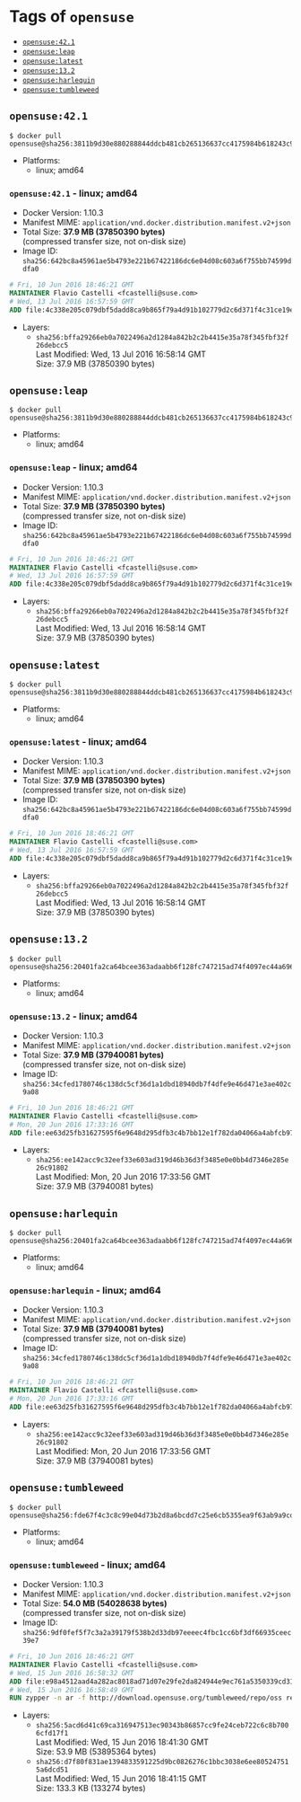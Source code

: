 <!-- THIS FILE IS GENERATED VIA './update-tag-details.sh' -->

# Tags of `opensuse`

-	[`opensuse:42.1`](#opensuse421)
-	[`opensuse:leap`](#opensuseleap)
-	[`opensuse:latest`](#opensuselatest)
-	[`opensuse:13.2`](#opensuse132)
-	[`opensuse:harlequin`](#opensuseharlequin)
-	[`opensuse:tumbleweed`](#opensusetumbleweed)

## `opensuse:42.1`

```console
$ docker pull opensuse@sha256:3811b9d30e880288844ddcb481cb265136637cc4175984b618243c9b96602375
```

-	Platforms:
	-	linux; amd64

### `opensuse:42.1` - linux; amd64

-	Docker Version: 1.10.3
-	Manifest MIME: `application/vnd.docker.distribution.manifest.v2+json`
-	Total Size: **37.9 MB (37850390 bytes)**  
	(compressed transfer size, not on-disk size)
-	Image ID: `sha256:642bc8a45961ae5b4793e221b67422186dc6e04d08c603a6f755bb74599ddfa0`

```dockerfile
# Fri, 10 Jun 2016 18:46:21 GMT
MAINTAINER Flavio Castelli <fcastelli@suse.com>
# Wed, 13 Jul 2016 16:57:59 GMT
ADD file:4c338e205c079dbf5dadd8ca9b865f79a4d91b102779d2c6d371f4c31ce19ec1 in /
```

-	Layers:
	-	`sha256:bffa29266eb0a7022496a2d1284a842b2c2b4415e35a78f345fbf32f26debcc5`  
		Last Modified: Wed, 13 Jul 2016 16:58:14 GMT  
		Size: 37.9 MB (37850390 bytes)

## `opensuse:leap`

```console
$ docker pull opensuse@sha256:3811b9d30e880288844ddcb481cb265136637cc4175984b618243c9b96602375
```

-	Platforms:
	-	linux; amd64

### `opensuse:leap` - linux; amd64

-	Docker Version: 1.10.3
-	Manifest MIME: `application/vnd.docker.distribution.manifest.v2+json`
-	Total Size: **37.9 MB (37850390 bytes)**  
	(compressed transfer size, not on-disk size)
-	Image ID: `sha256:642bc8a45961ae5b4793e221b67422186dc6e04d08c603a6f755bb74599ddfa0`

```dockerfile
# Fri, 10 Jun 2016 18:46:21 GMT
MAINTAINER Flavio Castelli <fcastelli@suse.com>
# Wed, 13 Jul 2016 16:57:59 GMT
ADD file:4c338e205c079dbf5dadd8ca9b865f79a4d91b102779d2c6d371f4c31ce19ec1 in /
```

-	Layers:
	-	`sha256:bffa29266eb0a7022496a2d1284a842b2c2b4415e35a78f345fbf32f26debcc5`  
		Last Modified: Wed, 13 Jul 2016 16:58:14 GMT  
		Size: 37.9 MB (37850390 bytes)

## `opensuse:latest`

```console
$ docker pull opensuse@sha256:3811b9d30e880288844ddcb481cb265136637cc4175984b618243c9b96602375
```

-	Platforms:
	-	linux; amd64

### `opensuse:latest` - linux; amd64

-	Docker Version: 1.10.3
-	Manifest MIME: `application/vnd.docker.distribution.manifest.v2+json`
-	Total Size: **37.9 MB (37850390 bytes)**  
	(compressed transfer size, not on-disk size)
-	Image ID: `sha256:642bc8a45961ae5b4793e221b67422186dc6e04d08c603a6f755bb74599ddfa0`

```dockerfile
# Fri, 10 Jun 2016 18:46:21 GMT
MAINTAINER Flavio Castelli <fcastelli@suse.com>
# Wed, 13 Jul 2016 16:57:59 GMT
ADD file:4c338e205c079dbf5dadd8ca9b865f79a4d91b102779d2c6d371f4c31ce19ec1 in /
```

-	Layers:
	-	`sha256:bffa29266eb0a7022496a2d1284a842b2c2b4415e35a78f345fbf32f26debcc5`  
		Last Modified: Wed, 13 Jul 2016 16:58:14 GMT  
		Size: 37.9 MB (37850390 bytes)

## `opensuse:13.2`

```console
$ docker pull opensuse@sha256:20401fa2ca64bcee363adaabb6f128fc747215ad74f4097ec44a696ebe3a0900
```

-	Platforms:
	-	linux; amd64

### `opensuse:13.2` - linux; amd64

-	Docker Version: 1.10.3
-	Manifest MIME: `application/vnd.docker.distribution.manifest.v2+json`
-	Total Size: **37.9 MB (37940081 bytes)**  
	(compressed transfer size, not on-disk size)
-	Image ID: `sha256:34cfed1780746c138dc5cf36d1a1dbd18940db7f4dfe9e46d471e3ae402c9a08`

```dockerfile
# Fri, 10 Jun 2016 18:46:21 GMT
MAINTAINER Flavio Castelli <fcastelli@suse.com>
# Mon, 20 Jun 2016 17:33:16 GMT
ADD file:ee63d25fb31627595f6e9648d295dfb3c4b7bb12e1f782da04066a4abfcb979d in /
```

-	Layers:
	-	`sha256:ee142acc9c32eef33e603ad319d46b36d3f3485e0e0bb4d7346e285e26c91802`  
		Last Modified: Mon, 20 Jun 2016 17:33:56 GMT  
		Size: 37.9 MB (37940081 bytes)

## `opensuse:harlequin`

```console
$ docker pull opensuse@sha256:20401fa2ca64bcee363adaabb6f128fc747215ad74f4097ec44a696ebe3a0900
```

-	Platforms:
	-	linux; amd64

### `opensuse:harlequin` - linux; amd64

-	Docker Version: 1.10.3
-	Manifest MIME: `application/vnd.docker.distribution.manifest.v2+json`
-	Total Size: **37.9 MB (37940081 bytes)**  
	(compressed transfer size, not on-disk size)
-	Image ID: `sha256:34cfed1780746c138dc5cf36d1a1dbd18940db7f4dfe9e46d471e3ae402c9a08`

```dockerfile
# Fri, 10 Jun 2016 18:46:21 GMT
MAINTAINER Flavio Castelli <fcastelli@suse.com>
# Mon, 20 Jun 2016 17:33:16 GMT
ADD file:ee63d25fb31627595f6e9648d295dfb3c4b7bb12e1f782da04066a4abfcb979d in /
```

-	Layers:
	-	`sha256:ee142acc9c32eef33e603ad319d46b36d3f3485e0e0bb4d7346e285e26c91802`  
		Last Modified: Mon, 20 Jun 2016 17:33:56 GMT  
		Size: 37.9 MB (37940081 bytes)

## `opensuse:tumbleweed`

```console
$ docker pull opensuse@sha256:fde67f4c3c8c99e04d73b2d8a6bcdd7c25e6cb5355ea9f63ab9a9cd82b0e7768
```

-	Platforms:
	-	linux; amd64

### `opensuse:tumbleweed` - linux; amd64

-	Docker Version: 1.10.3
-	Manifest MIME: `application/vnd.docker.distribution.manifest.v2+json`
-	Total Size: **54.0 MB (54028638 bytes)**  
	(compressed transfer size, not on-disk size)
-	Image ID: `sha256:9df0fef5f7c3a2a39179f538b2d33db97eeeec4fbc1cc6bf3df66935ceec39e7`

```dockerfile
# Fri, 10 Jun 2016 18:46:21 GMT
MAINTAINER Flavio Castelli <fcastelli@suse.com>
# Wed, 15 Jun 2016 16:58:32 GMT
ADD file:e98a4512aad4a282ac8018ad71d07e29fe2da824944e9ec761a5350339cd3130 in /
# Wed, 15 Jun 2016 16:58:49 GMT
RUN zypper -n ar -f http://download.opensuse.org/tumbleweed/repo/oss repo-oss &&     zypper -n ar -f http://download.opensuse.org/tumbleweed/repo/non-oss repo-non-oss &&     zypper -n ar -f http://download.opensuse.org/update/tumbleweed/ repo-update &&     zypper -n ar -f -d http://download.opensuse.org/tumbleweed/repo/debug repo-debug
```

-	Layers:
	-	`sha256:5acd6d41c69ca316947513ec90343b86857cc9fe24ceb722c6c8b7006cfd17f1`  
		Last Modified: Wed, 15 Jun 2016 18:41:30 GMT  
		Size: 53.9 MB (53895364 bytes)
	-	`sha256:d7f80f831ae1394833591225d9bc0826276c1bbc3038e6ee805247515a6dcd51`  
		Last Modified: Wed, 15 Jun 2016 18:41:15 GMT  
		Size: 133.3 KB (133274 bytes)
